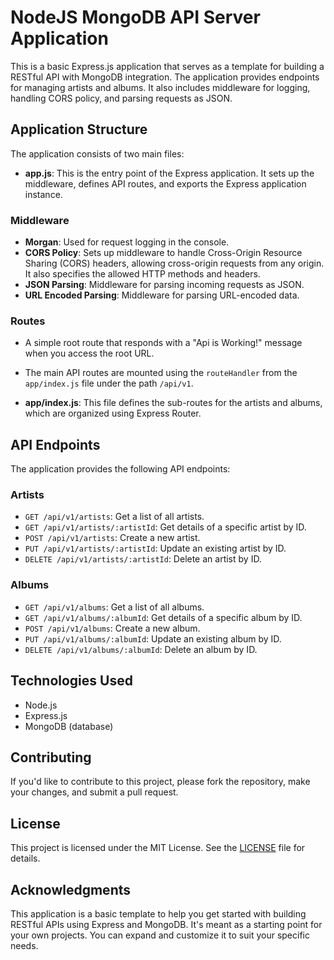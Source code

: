 # NodeJS MongoDB API Server Application

This is a basic Express.js application that serves as a template for building a RESTful API with MongoDB integration. The application provides endpoints for managing artists and albums. It also includes middleware for logging, handling CORS policy, and parsing requests as JSON.

## Application Structure

The application consists of two main files:

- **app.js**: This is the entry point of the Express application. It sets up the middleware, defines API routes, and exports the Express application instance.

### Middleware

- **Morgan**: Used for request logging in the console.
- **CORS Policy**: Sets up middleware to handle Cross-Origin Resource Sharing (CORS) headers, allowing cross-origin requests from any origin. It also specifies the allowed HTTP methods and headers.
- **JSON Parsing**: Middleware for parsing incoming requests as JSON.
- **URL Encoded Parsing**: Middleware for parsing URL-encoded data.

### Routes

- A simple root route that responds with a "Api is Working!" message when you access the root URL.
- The main API routes are mounted using the `routeHandler` from the `app/index.js` file under the path `/api/v1`.

- **app/index.js**: This file defines the sub-routes for the artists and albums, which are organized using Express Router.

## API Endpoints

The application provides the following API endpoints:

### Artists

- `GET /api/v1/artists`: Get a list of all artists.
- `GET /api/v1/artists/:artistId`: Get details of a specific artist by ID.
- `POST /api/v1/artists`: Create a new artist.
- `PUT /api/v1/artists/:artistId`: Update an existing artist by ID.
- `DELETE /api/v1/artists/:artistId`: Delete an artist by ID.

### Albums

- `GET /api/v1/albums`: Get a list of all albums.
- `GET /api/v1/albums/:albumId`: Get details of a specific album by ID.
- `POST /api/v1/albums`: Create a new album.
- `PUT /api/v1/albums/:albumId`: Update an existing album by ID.
- `DELETE /api/v1/albums/:albumId`: Delete an album by ID.

## Technologies Used

- Node.js
- Express.js
- MongoDB (database)

## Contributing

If you'd like to contribute to this project, please fork the repository, make your changes, and submit a pull request.

## License

This project is licensed under the MIT License. See the [LICENSE](LICENSE) file for details.

## Acknowledgments

This application is a basic template to help you get started with building RESTful APIs using Express and MongoDB. It's meant as a starting point for your own projects. You can expand and customize it to suit your specific needs.
